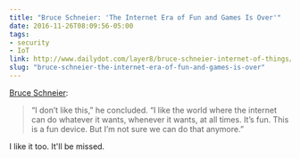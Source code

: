 ```yaml
---
title: "Bruce Schneier: 'The Internet Era of Fun and Games Is Over'"
date: 2016-11-26T08:09:56-05:00
tags: 
- security
- IoT
link: http://www.dailydot.com/layer8/bruce-schneier-internet-of-things/
slug: "bruce-schneier-the-internet-era-of-fun-and-games-is-over"
---
```


[Bruce Schneier](http://www.dailydot.com/layer8/bruce-schneier-internet-of-things/):

> “I don’t like this,” he concluded. “I like the world where the internet can do
> whatever it wants, whenever it wants, at all times. It’s fun. This is a fun
> device. But I’m not sure we can do that anymore.”

I like it too. It'll be missed.




